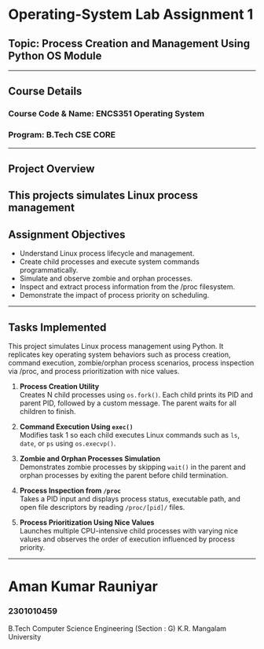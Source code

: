 # Operating-System Lab Assignment 1
## Topic: Process Creation and Management Using Python OS Module  
---
## Course Details
### **Course Code & Name:** ENCS351 Operating System  
### **Program:** B.Tech CSE CORE
---
## Project Overview
This projects simulates Linux process management 
---
## Assignment Objectives
* Understand Linux process lifecycle and management.
* Create child processes and execute system commands programmatically.
* Simulate and observe zombie and orphan processes.
* Inspect and extract process information from the /proc filesystem.
* Demonstrate the impact of process priority on scheduling.
---
## Tasks Implemented  
This project simulates Linux process management using Python. It replicates key operating system behaviors such as process creation, command execution, zombie/orphan process scenarios, process inspection via /proc, and process prioritization with nice values.


1. **Process Creation Utility**  
   Creates N child processes using `os.fork()`. Each child prints its PID and parent PID, followed by a custom message. The parent waits for all children to finish.  

2. **Command Execution Using `exec()`**  
   Modifies task 1 so each child executes Linux commands such as `ls`, `date`, or `ps` using `os.execvp()`.  

3. **Zombie and Orphan Processes Simulation**  
   Demonstrates zombie processes by skipping `wait()` in the parent and orphan processes by exiting the parent before child termination.  

4. **Process Inspection from `/proc`**  
   Takes a PID input and displays process status, executable path, and open file descriptors by reading `/proc/[pid]/` files.  

5. **Process Prioritization Using Nice Values**  
   Launches multiple CPU-intensive child processes with varying nice values and observes the order of execution influenced by process priority.

---
# Aman Kumar Rauniyar
### 2301010459
B.Tech Computer Science Engineering (Section : G) K.R. Mangalam University

